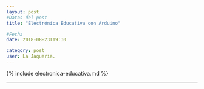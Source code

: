 ```yaml
---
layout: post
#Datos del post
title: "Electrónica Educativa con Arduino"

#Fecha
date: 2018-08-23T19:30

category: post
user: La Jaqueria.
---
```


{% include electronica-educativa.md %}

---
